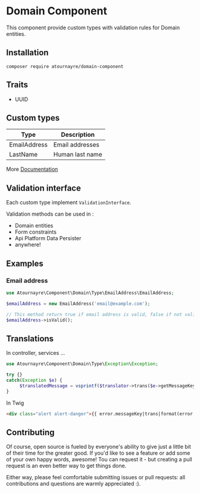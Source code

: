 # Domain Component

This component provide custom types with validation rules for Domain entities.

## Installation
```shell
composer require atournayre/domain-component
```

## Traits
* UUID

## Custom types
| Type | Description |
|---|---|
| EmailAddress | Email addresses |
| LastName | Human last name |

More [Documentation](doc/doc.md)

## Validation interface

Each custom type implement ``ValidationInterface``.

Validation methods can be used in :
* Domain entities
* Form constraints
* Api Platform Data Persister
* anywhere!

## Examples

### Email address
```php
use Atournayre\Component\Domain\Type\EmailAddress\EmailAddress;

$emailAddress = new EmailAddress('email@example.com');

// This method return true if email address is valid, false if not valid.
$emailAddress->isValid();
```

## Translations

In controller, services ...
```php
use Atournayre\Component\Domain\Type\Exception\Exception;

try {}
catch(Exception $e) {
     $translatedMessage = vsprintf($translator->trans($e->getMessageKey()), $e->getMessageData()));
}
```

In Twig
```html
<div class="alert alert-danger">{{ error.messageKey|trans|format(error.messageData) }}</div>
```


## Contributing

Of course, open source is fueled by everyone's ability to give just a little bit of their time for the greater good. If you'd like to see a feature or add some of your own happy words, awesome! Tou can request it - but creating a pull request is an even better way to get things done.

Either way, please feel comfortable submitting issues or pull requests: all contributions and questions are warmly appreciated :).